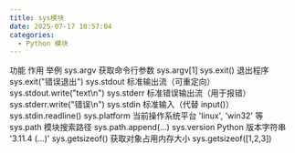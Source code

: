 ```yaml
---
title: sys模块
date: 2025-07-17 10:57:04
categories:
  - Python 模块
---
```


功能 作用 举例
sys.argv 获取命令行参数 sys.argv[1]
sys.exit() 退出程序 sys.exit("错误退出")
sys.stdout 标准输出流（可重定向） sys.stdout.write("text\n")
sys.stderr 标准错误输出流（用于报错） sys.stderr.write("错误\n")
sys.stdin 标准输入（代替 input()） sys.stdin.readline()
sys.platform 当前操作系统平台 'linux', 'win32' 等
sys.path 模块搜索路径 sys.path.append(...)
sys.version Python 版本字符串 '3.11.4 (...)'
sys.getsizeof() 获取对象占用内存大小 sys.getsizeof([1,2,3])
